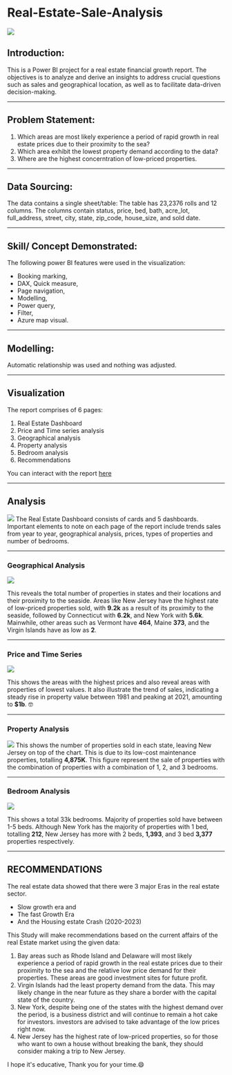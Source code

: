 # Real-Estate-Sale-Analysis                                                                                       

![](Intro_rel.png)

## Introduction:

This is a Power BI project for a real estate financial growth report. The objectives is to analyze and derive an insights to address crucial questions such as sales and geographical location, as well as to facilitate data-driven decision-making.
___

## Problem Statement:

1.	Which areas are most likely experience a period of rapid growth in real estate prices due to their proximity to the sea?
2.	Which area exhibit the lowest property demand according to the data?
3.	Where are the highest concerntration of low-priced properties.
---
## Data Sourcing:

The data contains a single sheet/table:
The table has 23,2376 rolls and 12 columns. The columns contain status, price, bed, bath, acre_lot, full_address, street, city, state, zip_code, house_size, and sold date.
___
## Skill/ Concept Demonstrated:

The following power BI features were used in the visualization:
-	Booking marking,
-	DAX, Quick measure,
-	Page navigation, 
-	Modelling,
-	Power query,
-	Filter,
-	Azure map visual.
___
## Modelling:

Automatic relationship was used and nothing was adjusted.
___
## Visualization

The report comprises of 6 pages:
1.	Real Estate Dashboard
2.	Price and Time series analysis
3.	Geographical analysis
4.	Property analysis
5.	Bedroom analysis
6.	Recommendations

You can interact with the report [here]( https://app.powerbi.com/groups/me/reports/0bb60621-b737-48af-8476-3d44e20c8724/ReportSection?experience=power-bi)
___
## Analysis
![](Real_Estate_Dashoard.png)
The Real Estate Dashboard consists of cards and 5 dashboards. Important elements to note on each page of the report include trends sales from year to year, geographical analysis, prices, types of properties and number of bedrooms.
___
### Geographical Analysis
![](geographical.png)

This reveals the total number of properties in states and their locations and their proximity to the seaside. Areas like New Jersey have the highest rate of low-priced properties sold, with __9.2k__ as a result of its proximity to the seaside, followed by Connecticut with __6.2k__, and New York with __5.6k__. Mainwhile, other areas such as Vermont have __464__, Maine __373__, and the Virgin Islands have as low as __2__.
___
### Price and Time Series
![](price_time_serie.png)

This shows the areas with the highest prices and also reveal areas with properties of lowest values. It also illustrate the trend of sales, indicating a steady rise in property value between 1981 and peaking at 2021, amounting to __$1b__. 🤓
___
### Property Analysis
![](property.png)
This shows the number of properties sold in each state, leaving New Jersey on top of the chart. This is due to its low-cost maintenance properties, totalling __4,875K__. This figure represent the sale of properties with the combination of properties with a combination of 1, 2, and 3 bedrooms.
___
### Bedroom Analysis
![](bedroom.png)

This shows a total 33k bedrooms. Majority of properties sold have between 1-5 beds. Although New York has the majority of properties with 1 bed, totalling __212__, New Jersey has more with 2 beds, __1,393__, and 3 bed __3,377__ properties respectively.
___
## RECOMMENDATIONS
The real estate data showed that there were 3 major Eras in the real estate sector.
-	Slow growth era and
-	The fast Growth Era
-	And the Housing estate Crash (2020-2023)
  
This Study will make recommendations based on the current affairs of the real Estate market using the given data:
1.	Bay areas such as Rhode Island and Delaware will most likely experience a period of rapid growth in the real estate prices due to their proximity to the sea and the relative low price  demand for their properties. These areas are good investment sites for future profit.
2.	Virgin Islands had the least property demand from the data. This may likely change in the near future as they share a border with the capital state of the country.
3.	New York, despite being one of the states with the highest demand over the period, is a business district and will continue to remain a hot cake for investors. investors are advised to take advantage of the low prices right now.
4.	New Jersey has the highest rate of low-priced properties, so for those who want to own a house without breaking the bank, they should consider making a trip to New Jersey.

I hope it's educative, Thank you for your time.😄






